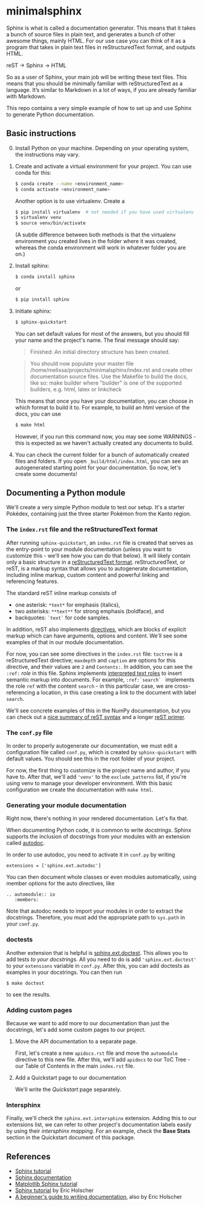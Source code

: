 # minimalsphinx

Sphinx is what is called a documentation generator. This means that it takes a bunch of source files in plain text, and generates a bunch of other awesome things, mainly HTML. For our use case you can think of it as a program that takes in plain text files in reStructuredText format, and outputs HTML.

reST -> Sphinx -> HTML

So as a user of Sphinx, your main job will be writing these text files. This means that you should be minimally familiar with reStructuredText as a language. It’s similar to Markdown in a lot of ways, if you are already familiar with Markdown.

This repo contains a very simple example of how to set up and use Sphinx to generate Python documentation.

## Basic instructions

0. Install Python on your machine. Depending on your operating system, the instructions may vary.
1. Create and activate a virtual environment for your project. You can use conda for this:

   ```bash
   $ conda create --name <environment_name>
   $ conda activate <environment_name>
   ```

   Another option is to use virtualenv. Create a

   ```bash
   $ pip install virtualenv  # not needed if you have used virtualenv before
   $ virtualenv venv
   $ source venv/bin/activate
   ```

   (A subtle difference between both methods is that the virtualenv environment you created lives in the folder where it was created, whereas the conda environment will work in whatever folder you are on.)

2. Install sphinx:

	```bash
	$ conda install sphinx
	```

	or

	```bash
	$ pip install sphinx
	```

3. Initiate sphinx:

	```bash
	$ sphinx-quickstart
	```

	You can set default values for most of the answers, but you should fill your name and the project's name. The final message should say:

	> Finished: An initial directory structure has been created.

	> You should now populate your master file /home/melissa/projects/minimalsphinx/index.rst and create other documentation source files. Use the Makefile to build the docs, like so:
    >     make builder
    > where "builder" is one of the supported builders, e.g. html, latex or linkcheck

	This means that once you have your documentation, you can choose in which format to build it to. For example, to build an html version of the docs, you can use

	```bash
	$ make html
	```

	However, if you run this command now, you may see some WARNINGS - this is expected as we haven't actually created any documents to build.

4. You can check the current folder for a bunch of automatically created files and folders. If you open `_build/html/index.html`, you can see an autogenerated starting point for your documentation. So now, let's create some documents!

## Documenting a Python module

We'll create a very simple Python module to test our setup. It's a starter Pokédex, containing just the three starter Pokémon from the Kanto region.

### The `index.rst` file and the reStructuredText format

After running `sphinx-quickstart`, an `index.rst` file is created that serves as the entry-point to your module documentation (unless you want to customize this - we'll see how you can do that below). It will likely contain only a basic structure in a [reStructuredText format](https://www.sphinx-doc.org/en/master/usage/restructuredtext/basics.html). reStructuredText, or reST, is a markup syntax that allows you to autogenerate documentation, including inline markup, custom content and powerful linking and referencing features.

The standard reST inline markup consists of
- one asterisk: `*text*` for emphasis (italics),
- two asterisks: `**text**` for strong emphasis (boldface), and
- backquotes: `` `text` `` for code samples.

In addition, reST also implements [directives](https://www.sphinx-doc.org/en/master/usage/restructuredtext/basics.html#directives), which are blocks of explicit markup which can have arguments, options and content. We'll see some examples of that in our module documentation.

For now, you can see some directives in the `index.rst` file: `toctree` is a reStructuredText directive; `maxdepth` and `caption` are options for this directive, and their values are `2` and `Contents:`. In addition, you can see the `:ref:` *role* in this file. Sphinx implements [interpreted text roles](https://www.sphinx-doc.org/en/master/usage/restructuredtext/roles.html) to insert semantic markup into documents. For example, ``:ref:`search` `` implements the role `ref` with the content `search` - in this particular case, we are cross-referencing a location, in this case creating a link to the document with label `search`.

We'll see concrete examples of this in the NumPy documentation, but you can check out a [nice summary of reST syntax](https://sphinx-tutorial.readthedocs.io/step-1/) and a longer [reST primer](https://www.sphinx-doc.org/en/master/usage/restructuredtext/index.html).

### The `conf.py` file

In order to properly autogenerate our documentation, we must edit a configuration file called `conf.py`, which is created by `sphinx-quickstart` with default values. You should see this in the root folder of your project.

For now, the first thing to customize is the project name and author, if you have to. After that, we'll add `'venv'` to the `exclude_patterns` list, if you're using venv to manage your developer environment. With this basic configuration we create the documentation with `make html`.

### Generating your module documentation

Right now, there's nothing in your rendered documentation. Let's fix that.

When documenting Python code, it is common to write *docstrings*. Sphinx supports the inclusion of docstrings from your modules with an extension called [autodoc](https://www.sphinx-doc.org/en/master/usage/extensions/autodoc.html#module-sphinx.ext.autodoc).

In order to use autodoc, you need to activate it in `conf.py` by writing

```
extensions = ['sphinx.ext.autodoc']
```

You can then document whole classes or even modules automatically, using member options for the auto directives, like

```
.. automodule:: io
   :members:
```

Note that autodoc needs to import your modules in order to extract the docstrings. Therefore, you must add the appropriate path to `sys.path` in your `conf.py`.

### doctests

Another extension that is helpful is [sphinx.ext.doctest](https://www.sphinx-doc.org/en/master/usage/extensions/doctest.html). This allows you to add tests *to your docstrings*. All you need to do is add `'sphinx.ext.doctest'` to your `extensions` variable in `conf.py`. After this, you can add doctests as examples in your docstrings. You can then run

```
$ make doctest
```

to see the results.

### Adding custom pages

Because we want to add more to our documentation than just the docstrings, let's add some custom pages to our project.

1. Move the API documentation to a separate page.

   First, let's create a new `apidocs.rst` file and move the `automodule` directive to this new file. After this, we'll add `apidocs` to our ToC Tree - our Table of Contents in the main `index.rst` file.

2. Add a Quickstart page to our documentation

   We'll write the *Quickstart* page separately.

### Intersphinx

Finally, we'll check the `sphinx.ext.intersphinx` extension. Adding this to our extensions list, we can refer to other project's documentation labels easily by using their *intersphinx mapping*. For an example, check the **Base Stats** section in the Quickstart document of this package.

## References

- [Sphinx tutorial](https://www.sphinx-doc.org/en/master/tutorial/index.html)
- [Sphinx documentation](https://www.sphinx-doc.org/en/master/)
- [Matplotlib Sphinx tutorial](https://matplotlib.org/sampledoc/)
- [Sphinx tutorial](https://sphinx-tutorial.readthedocs.io/) by Eric Holscher
- [A beginner's guide to writing documentation](https://www.writethedocs.org/guide/writing/beginners-guide-to-docs/), also by Eric Holscher
